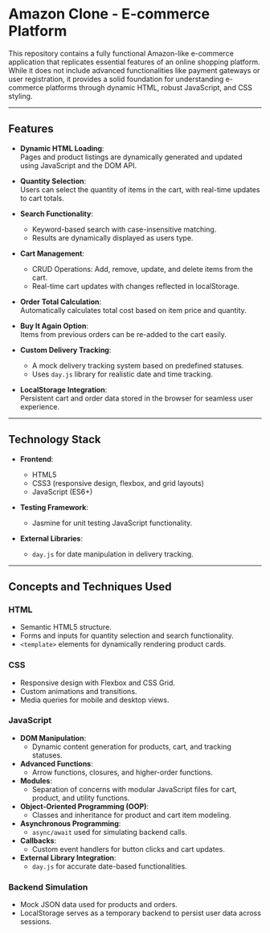 # Amazon Clone - E-commerce Platform

This repository contains a fully functional Amazon-like e-commerce application that replicates essential features of an online shopping platform. While it does not include advanced functionalities like payment gateways or user registration, it provides a solid foundation for understanding e-commerce platforms through dynamic HTML, robust JavaScript, and CSS styling.

---

## Features
- **Dynamic HTML Loading**:  
  Pages and product listings are dynamically generated and updated using JavaScript and the DOM API.

- **Quantity Selection**:  
  Users can select the quantity of items in the cart, with real-time updates to cart totals.

- **Search Functionality**:  
  - Keyword-based search with case-insensitive matching.  
  - Results are dynamically displayed as users type.

- **Cart Management**:  
  - CRUD Operations: Add, remove, update, and delete items from the cart.  
  - Real-time cart updates with changes reflected in localStorage.

- **Order Total Calculation**:  
  Automatically calculates total cost based on item price and quantity.

- **Buy It Again Option**:  
  Items from previous orders can be re-added to the cart easily.

- **Custom Delivery Tracking**:  
  - A mock delivery tracking system based on predefined statuses.  
  - Uses `day.js` library for realistic date and time tracking.

- **LocalStorage Integration**:  
  Persistent cart and order data stored in the browser for seamless user experience.

---

## Technology Stack
- **Frontend**:  
  - HTML5  
  - CSS3 (responsive design, flexbox, and grid layouts)  
  - JavaScript (ES6+)  

- **Testing Framework**:  
  - Jasmine for unit testing JavaScript functionality.

- **External Libraries**:  
  - `day.js` for date manipulation in delivery tracking.

---

## Concepts and Techniques Used

### HTML
- Semantic HTML5 structure.
- Forms and inputs for quantity selection and search functionality.
- `<template>` elements for dynamically rendering product cards.

### CSS
- Responsive design with Flexbox and CSS Grid.
- Custom animations and transitions.
- Media queries for mobile and desktop views.

### JavaScript
- **DOM Manipulation**:  
  - Dynamic content generation for products, cart, and tracking statuses.
- **Advanced Functions**:  
  - Arrow functions, closures, and higher-order functions.  
- **Modules**:  
  - Separation of concerns with modular JavaScript files for cart, product, and utility functions.  
- **Object-Oriented Programming (OOP)**:  
  - Classes and inheritance for product and cart item modeling.
- **Asynchronous Programming**:  
  - `async/await` used for simulating backend calls.
- **Callbacks**:  
  - Custom event handlers for button clicks and cart updates.
- **External Library Integration**:  
  - `day.js` for accurate date-based functionalities.

### Backend Simulation  
- Mock JSON data used for products and orders.  
- LocalStorage serves as a temporary backend to persist user data across sessions.
